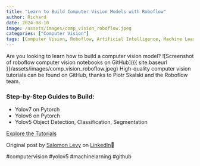 ```yaml
---
title: "Learn to Build Computer Vision Models with Roboflow"
author: Richard
date: 2024-08-10
image: /assets/images/comp_vision_roboflow.jpeg
categories: ["Computer Vision"]
tags: [Computer Vision, Roboflow, Artificial Intelligence, Machine Learning, ]
---
```


Are you looking to learn how to build a computer vision model?
![Screenshot of roboflow computer vision notebooks on GitHub]({{ site.baseurl }}/assets/images/comp_vision_roboflow.jpeg)
High-quality computer vision tutorials can be found on GitHub, thanks to Piotr Skalski and the Roboflow team.

### Step-by-Step Guides to Build:

- Yolov7 on Pytorch
- Yolov6 on Pytorch
- Yolov5 Object Detection, Classification, Segmentation

[Explore the Tutorials](https://github.com/roboflow/notebooks)

Original post by [Salomon Levy](https://www.linkedin.com/in/salomonlevy-kelley) on [LinkedIn](https://www.linkedin.com/feed/update/urn:li:activity:7011395129466912768?utm_source=share&utm_medium=member_desktop)🔗

#computervision #yolov5 #machinelarning #github

